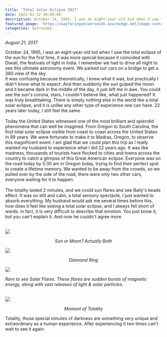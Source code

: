 ```yaml
---
title: 'Total Solar Eclipse 2017'
date: 2021-01-12 10:00:00
description: October 24, 1995, I was an eight-year-old kid when I saw the total eclipse of the sun for the first time, it was more special because it coincided with Diwali, the festivals of light in India. I remember we had to drive all night to see this ultimate astronomy event. We parked our cars on a bridge to get a 360 view of the sky.
featured_image: 'https://wayfaringuniversecdn.azureedge.net/image-container/thumbnails/totalSolarEclipse.jpg'
categories: astronomy
---
```


<i>August 21, 2017</i>

October 24, 1995, I was an eight-year-old kid when I saw the total eclipse of the sun for the first time, it was more special because it coincided with Diwali, the festivals of light in India.
I remember we had to drive all night to see this ultimate astronomy event. We parked our cars on a bridge to get a 360 view of the sky.<br>
It was confusing because theoretically, I knew what it was, but practically I didn’t know what to expect. And then suddenly the sun gulped the moon and it became dark in the middle of the day, it just left me in awe. You could see the sun's corona, stars, I couldn't believe like, what just happened? It was truly breathtaking.
There is simply nothing else in the world like a total solar eclipse, and it is unlike any other type of experience one can have. 22 years later today, I still feel the same.
<br><br>
Today the United States witnessed one of the most brilliant and splendid phenomena that can well be imagined. From Oregon to South Carolina, the first total solar eclipse visible from coast to coast across the United States in 99 years. We were fortunate to make it to Madras, Oregon, to observe this magnificent event. I am glad that we could plan this trip as I really wanted my husband to experience what I did 22 years ago. It was like madness, thousands of tourists have flocked to cities and towns across the country to catch a glimpse of this Great American eclipse. Everyone was on the road today by 5:30 am in Oregon today, trying to find their perfect spot to create a lifetime memory. We wanted to be away from the crowds, so we pulled over by the side of the road, there were only two other cars, everyone waiting for it to happen.
<br><br>
The totality lasted 2 minutes, and we could sun flares and see Baily's beads effect. It was so still and calm, a total sensory spectacle, I just wanted to absorb everything. My husband would ask me several times before this, how does it feel like seeing a total solar eclipse, and I always fell short of words. in fact, it is very difficult to describe that emotion. You just know it, but you can't explain it. And now he couldn't agree more.
<br><br>

![]({{site.data.settings.basic_settings.cdn_url}}/astronomy/totalsolareclipse/totalsolareclipse.jpg)
<center class="image-caption"><i>Sun or Moon? Actually Both</i></center>

![]({{site.data.settings.basic_settings.cdn_url}}/astronomy/totalsolareclipse/diamondring.jpg)
<center class="image-caption"><i>Diamond Ring</i></center>

![]({{site.data.settings.basic_settings.cdn_url}}/astronomy/totalsolareclipse/sunflares.jpg)
<div class="image-caption image-caption-long"><i>Rare to see Solar Flares. These flares are sudden bursts of magnetic energy, along with vast releases of light & solar particles.</i></div><br>

![]({{site.data.settings.basic_settings.cdn_url}}/astronomy/totalsolareclipse/totality.jpg)
<center class="image-caption"><i>Moment of Totality</i></center>


Totality, those special minutes of darkness are something very unique and extraordinary as a human experience. After experiencing it two times can’t wait to see it again.